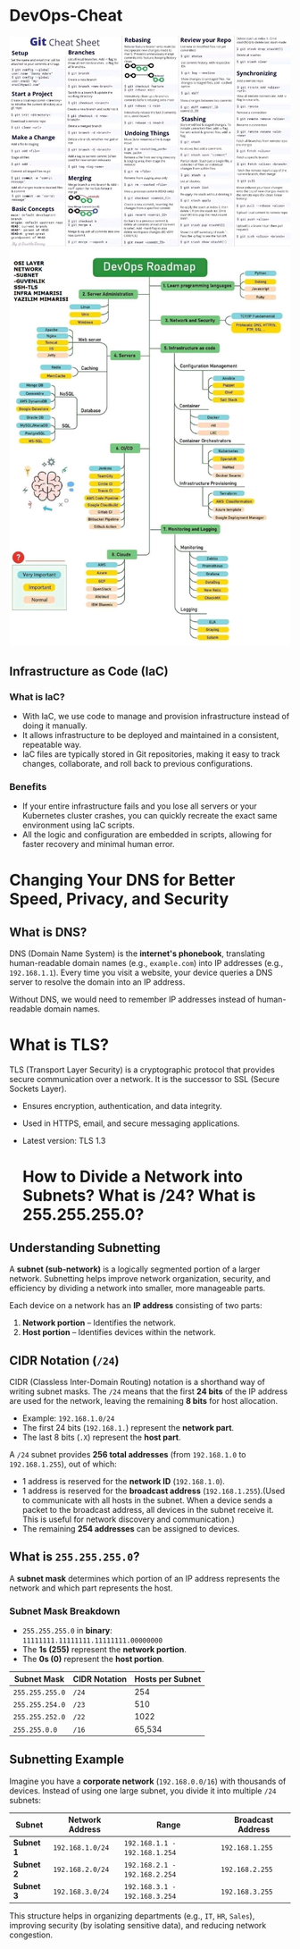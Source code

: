 # DevOps-Cheat
![GIT](/Media/git.jpg)
![ROADMAP](/Media/roadmap.jpg)
## Infrastructure as Code (IaC)

### **What is IaC?**
- With IaC, we use code to manage and provision infrastructure instead of doing it manually.
- It allows infrastructure to be deployed and maintained in a consistent, repeatable way.
- IaC files are typically stored in Git repositories, making it easy to track changes, collaborate, and roll back to previous configurations.

### **Benefits**
- If your entire infrastructure fails and you lose all servers or your Kubernetes cluster crashes, you can quickly recreate the exact same environment using IaC scripts.
- All the logic and configuration are embedded in scripts, allowing for faster recovery and minimal human error.

# Changing Your DNS for Better Speed, Privacy, and Security

## What is DNS?
DNS (Domain Name System) is the **internet's phonebook**, translating human-readable domain names (e.g., `example.com`) into IP addresses (e.g., `192.168.1.1`). Every time you visit a website, your device queries a DNS server to resolve the domain into an IP address.

Without DNS, we would need to remember IP addresses instead of human-readable domain names.


 # What is TLS?
TLS (Transport Layer Security) is a cryptographic protocol that provides secure communication over a network. It is the successor to SSL (Secure Sockets Layer).

- Ensures encryption, authentication, and data integrity.
- Used in HTTPS, email, and secure messaging applications.
- Latest version: TLS 1.3

  # How to Divide a Network into Subnets? What is /24? What is 255.255.255.0?

## Understanding Subnetting
A **subnet (sub-network)** is a logically segmented portion of a larger network. Subnetting helps improve network organization, security, and efficiency by dividing a network into smaller, more manageable parts.

Each device on a network has an **IP address** consisting of two parts:
1. **Network portion** – Identifies the network.
2. **Host portion** – Identifies devices within the network.

## CIDR Notation (`/24`)
CIDR (Classless Inter-Domain Routing) notation is a shorthand way of writing subnet masks. The `/24` means that the first **24 bits** of the IP address are used for the network, leaving the remaining **8 bits** for host allocation.

- Example: `192.168.1.0/24`
- The first 24 bits (`192.168.1.`) represent the **network part**.
- The last 8 bits (`.X`) represent the **host part**.

A `/24` subnet provides **256 total addresses** (from `192.168.1.0` to `192.168.1.255`), out of which:
- 1 address is reserved for the **network ID** (`192.168.1.0`).
- 1 address is reserved for the **broadcast address** (`192.168.1.255`).(Used to communicate with all hosts in the subnet. When a device sends a packet to the broadcast address, all devices in the subnet receive it. This is useful for network discovery and communication.)
- The remaining **254 addresses** can be assigned to devices.

## What is `255.255.255.0`?
A **subnet mask** determines which portion of an IP address represents the network and which part represents the host.

### Subnet Mask Breakdown
- `255.255.255.0` in **binary**:  
  `11111111.11111111.11111111.00000000`
- The **1s (255)** represent the **network portion**.
- The **0s (0)** represent the **host portion**.

| **Subnet Mask** | **CIDR Notation** | **Hosts per Subnet** |
| --- | --- | --- |
| `255.255.255.0` | `/24` | 254 |
| `255.255.254.0` | `/23` | 510 |
| `255.255.252.0` | `/22` | 1022 |
| `255.255.0.0` | `/16` | 65,534 |

## Subnetting Example
Imagine you have a **corporate network** (`192.168.0.0/16`) with thousands of devices. Instead of using one large subnet, you divide it into multiple `/24` subnets:

| **Subnet** | **Network Address** | **Range** | **Broadcast Address** |
| --- | --- | --- | --- |
| **Subnet 1** | `192.168.1.0/24` | `192.168.1.1 - 192.168.1.254` | `192.168.1.255` |
| **Subnet 2** | `192.168.2.0/24` | `192.168.2.1 - 192.168.2.254` | `192.168.2.255` |
| **Subnet 3** | `192.168.3.0/24` | `192.168.3.1 - 192.168.3.254` | `192.168.3.255` |

This structure helps in organizing departments (e.g., `IT`, `HR`, `Sales`), improving security (by isolating sensitive data), and reducing network congestion.

